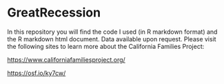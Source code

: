 # GreatRecession

In this repository you will find the code I used (in R markdown format) and the R markdown html document. 
Data available upon request.
Please visit the following sites to learn more about the California Families Project:

https://www.californiafamiliesproject.org/

https://osf.io/ky7cw/
